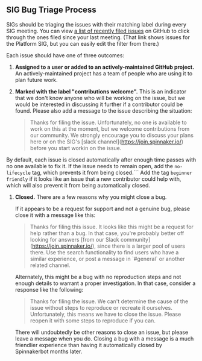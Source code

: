 ## SIG Bug Triage Process

SIGs should be triaging the issues with their matching label during every SIG
meeting. You can view
[a list of recently filed issues](https://github.com/spinnaker/spinnaker/labels/sig%2Fplatform)
on GitHub to click through the ones filed since your last meeting. (That link
shows issues for the Platform SIG, but you can easily edit the filter from
there.)

Each issue should have one of three outcomes:

1.  **Assigned to a user or added to an actively-maintained GitHub project.** An
    actively-maintained project has a team of people who are using it to plan
    future work.

1.  **Marked with the label "contributions welcome".** This is an indicator that
    we don't know anyone who will be working on the issue, but we would be
    interested in discussing it further if a contributor could be found. Please
    also add a message to the issue describing the situation:

    > Thanks for filing the issue. Unfortunately, no one is available to work on
    > this at the moment, but we welcome contributions from our community.
    > We strongly encourage you to discuss your 
    > plans here or on the SIG's \[slack channel](https://join.spinnaker.io/) before you start workin on the issue.

By default, each issue is closed automatically after enough time passes with no one available to fix it. If the issue needs to remain open, add the `no-lifecycle` tag, which prevents it from being closed.```
    Add the tag `beginner friendly` if it looks like an issue that a new
    contributor could help with, which will also prevent it from being
    automatically closed.

1.  **Closed.** There are a few reasons why you might close a bug.

    If it appears to be a request for support and not a genuine bug, please
    close it with a message like this:

    > Thanks for filing this issue. It looks like this might be a request for
    > help rather than a bug. In that case, you're probably better off looking
    > for answers \[from our Slack community](https://join.spinnaker.io/), since
    > there is a larger pool of users there. Use the search functionality to
    > find users who have a similar experience, or post a message in \`#general`
    > or another related channel.

    Alternately, this might be a bug with no reproduction steps and not enough
    details to warrant a proper investigation. In that case, consider a response
    like the following:

    > Thanks for filing the issue. We can't determine the cause of
    > the issue without steps to reproduce or
    > recreate it ourselves. Unfortunately, this means we have to close the
    > issue. Please reopen it with some steps to reproduce if you can.

    There will undoubtedly be other reasons to close an issue, but please leave
    a message when you do. Closing a bug with a message is a much friendlier
    experience than having it automatically closed by Spinnakerbot months later.
